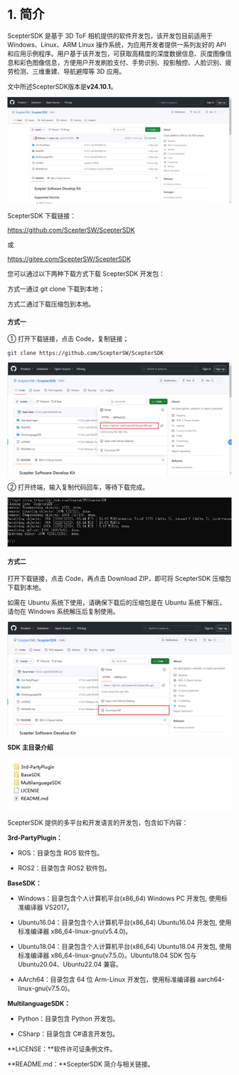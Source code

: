 # 1. 简介

ScepterSDK 是基于 3D ToF 相机提供的软件开发包，该开发包目前适用于 Windows、Linux、ARM Linux 操作系统，为应用开发者提供一系列友好的 API 和应用示例程序。用户基于该开发包，可获取高精度的深度数据信息、灰度图像信息和彩色图像信息，方便用户开发刷脸支付、手势识别、投影触控、人脸识别、疲劳检测、三维重建、导航避障等 3D 应用。

文中所述ScepterSDK版本是**v24.10.1**。

![ScepterSDK](Overview-asserts/01.png)

ScepterSDK 下载链接：

<https://github.com/ScepterSW/ScepterSDK>

或

<https://gitee.com/ScepterSW/ScepterSDK>

您可以通过以下两种下载方式下载 ScepterSDK 开发包：

方式一通过 git clone 下载到本地；

方式二通过下载压缩包到本地。

<!-- tabs:start -->

#### **方式一**

① 打开下载链接，点击 Code，复制链接；

```
git clone https://github.com/ScepterSW/ScepterSDK
```

![git clone SDK http](<Overview-asserts/02.png>)

② 打开终端，输入复制代码回车，等待下载完成。

![git clone ScepterSDK](<Overview-asserts/03.png>)

#### **方式二**

打开下载链接，点击 Code，再点击 Download ZIP，即可将 ScepterSDK 压缩包下载到本地。

如需在 Ubuntu 系统下使用，请确保下载后的压缩包是在 Ubuntu 系统下解压，请勿在 Windows 系统解压后复制使用。

![GitHub ScepterSDK](<Overview-asserts/04.png>)

<!-- tabs:end -->

**SDK 主目录介绍**

![ScepterSDK Content](<Overview-asserts/05.png>)

ScepterSDK 提供的多平台和开发语言的开发包，包含如下内容：

**3rd-PartyPlugin：**

- ROS：目录包含 ROS 软件包。

- ROS2：目录包含 ROS2 软件包。

**BaseSDK：**

- Windows：目录包含个人计算机平台(x86_64) Windows PC 开发包, 使用标准编译器 VS2017。

- Ubuntu16.04：目录包含个人计算机平台(x86_64) Ubuntu16.04 开发包, 使用标准编译器 x86_64-linux-gnu(v5.4.0)。

- Ubuntu18.04：目录包含个人计算机平台(x86_64) Ubuntu18.04 开发包, 使用标准编译器 x86_64-linux-gnu(v7.5.0)。Ubuntu18.04 SDK 包与 Ubuntu20.04、Ubuntu22.04 兼容。

- AArch64：目录包含 64 位 Arm-Linux 开发包，使用标准编译器 aarch64-linux-gnu(v7.5.0)。

**MultilanguageSDK：**

- Python：目录包含 Python 开发包。

- CSharp：目录包含 C#语言开发包。

**LICENSE：**软件许可证条例文件。

**README.md：**ScepterSDK 简介与相关链接。

